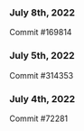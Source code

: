 ### July 8th, 2022

Commit #169814

### July 5th, 2022

Commit #314353


### July 4th, 2022

Commit #72281
